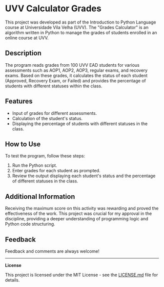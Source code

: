 # UVV Calculator Grades

This project was developed as part of the Introduction to Python Language course at Universidade Vila Velha (UVV). The "Grades Calculator" is an algorithm written in Python to manage the grades of students enrolled in an online course at UVV.

## Description

The program reads grades from 100 UVV EAD students for various assessments such as AOP1, AOP2, AOP3, regular exams, and recovery exams. Based on these grades, it calculates the status of each student (Approved, Recovery Exam, or Failed) and provides the percentage of students with different statuses within the class.

## Features

- Input of grades for different assessments.
- Calculation of the student's status.
- Displaying the percentage of students with different statuses in the class.

## How to Use

To test the program, follow these steps:
1. Run the Python script.
2. Enter grades for each student as prompted.
3. Review the output displaying each student's status and the percentage of different statuses in the class.

## Additional Information

Receiving the maximum score on this activity was rewarding and proved the effectiveness of the work. This project was crucial for my approval in the discipline, providing a deeper understanding of programming logic and Python code structuring.

## Feedback

Feedback and comments are always welcome!

---

**License**

This project is licensed under the MIT License - see the [LICENSE.md](LICENSE.md) file for details.
